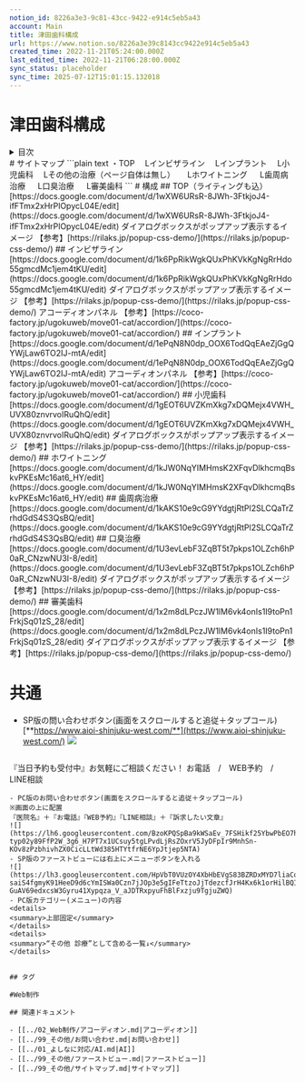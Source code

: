 ```yaml
---
notion_id: 8226a3e3-9c81-43cc-9422-e914c5eb5a43
account: Main
title: 津田歯科構成
url: https://www.notion.so/8226a3e39c8143cc9422e914c5eb5a43
created_time: 2022-11-21T05:24:00.000Z
last_edited_time: 2022-11-21T06:28:00.000Z
sync_status: placeholder
sync_time: 2025-07-12T15:01:15.132018
---
```

# 津田歯科構成

<details>
<summary>目次</summary>
</details>
# サイトマップ
  ```plain text
・TOP
　Lインビザライン
　Lインプラント
　L小児歯科
　Lその他の治療（ページ自体は無し）
　 Lホワイトニング
　 L歯周病治療
　 L口臭治療
　 L審美歯科
  ```
# 構成
## TOP（ライティングも込）
  [https://docs.google.com/document/d/1wXW6URsR-8JWh-3FtkjoJ4-ifFTmx2xHrPlOpycL04E/edit](https://docs.google.com/document/d/1wXW6URsR-8JWh-3FtkjoJ4-ifFTmx2xHrPlOpycL04E/edit)
  ダイアログボックスがポップアップ表示するイメージ
【参考】[https://rilaks.jp/popup-css-demo/](https://rilaks.jp/popup-css-demo/)
## インビザライン
  [https://docs.google.com/document/d/1k6PpRikWgkQUxPhKVkKgNgRrHdo55gmcdMc1jem4tKU/edit](https://docs.google.com/document/d/1k6PpRikWgkQUxPhKVkKgNgRrHdo55gmcdMc1jem4tKU/edit)
  ダイアログボックスがポップアップ表示するイメージ
【参考】[https://rilaks.jp/popup-css-demo/](https://rilaks.jp/popup-css-demo/)
  アコーディオンパネル
【参考】[https://coco-factory.jp/ugokuweb/move01-cat/accordion/](https://coco-factory.jp/ugokuweb/move01-cat/accordion/)
## インプラント
  [https://docs.google.com/document/d/1ePqN8N0dp_OOX6TodQqEAeZjGgQYWjLaw6TO2IJ-mtA/edit](https://docs.google.com/document/d/1ePqN8N0dp_OOX6TodQqEAeZjGgQYWjLaw6TO2IJ-mtA/edit)
  アコーディオンパネル
【参考】[https://coco-factory.jp/ugokuweb/move01-cat/accordion/](https://coco-factory.jp/ugokuweb/move01-cat/accordion/)
## 小児歯科
  [https://docs.google.com/document/d/1gEOT6UVZKmXkg7xDQMejx4VWH_UVX80znvrvoIRuQhQ/edit](https://docs.google.com/document/d/1gEOT6UVZKmXkg7xDQMejx4VWH_UVX80znvrvoIRuQhQ/edit)
  ダイアログボックスがポップアップ表示するイメージ
【参考】[https://rilaks.jp/popup-css-demo/](https://rilaks.jp/popup-css-demo/)
## ホワイトニング
  [https://docs.google.com/document/d/1kJW0NqYIMHmsK2XFqvDlkhcmqBskvPKEsMc16at6_HY/edit](https://docs.google.com/document/d/1kJW0NqYIMHmsK2XFqvDlkhcmqBskvPKEsMc16at6_HY/edit)
## 歯周病治療
  [https://docs.google.com/document/d/1kAKS10e9cG9YYdgtjRtPl2SLCQaTrZrhdGdS4S3QsBQ/edit](https://docs.google.com/document/d/1kAKS10e9cG9YYdgtjRtPl2SLCQaTrZrhdGdS4S3QsBQ/edit)
## 口臭治療
  [https://docs.google.com/document/d/1U3evLebF3ZqBT5t7pkps1OLZch6hP0aR_CNzwNU3I-8/edit](https://docs.google.com/document/d/1U3evLebF3ZqBT5t7pkps1OLZch6hP0aR_CNzwNU3I-8/edit)
  ダイアログボックスがポップアップ表示するイメージ
【参考】[https://rilaks.jp/popup-css-demo/](https://rilaks.jp/popup-css-demo/)
## 審美歯科
  [https://docs.google.com/document/d/1x2m8dLPczJW1lM6vk4onIs1I9toPn1FrkjSq01zS_28/edit](https://docs.google.com/document/d/1x2m8dLPczJW1lM6vk4onIs1I9toPn1FrkjSq01zS_28/edit)
  ダイアログボックスがポップアップ表示するイメージ
【参考】[https://rilaks.jp/popup-css-demo/](https://rilaks.jp/popup-css-demo/)
  
# 共通
- SP版の問い合わせボタン(画面をスクロールすると追従＋タップコール)
  [**https://www.aioi-shinjuku-west.com/**](https://www.aioi-shinjuku-west.com/)
  ![](https://prod-files-secure.s3.us-west-2.amazonaws.com/736adce6-a3a4-4a64-9f74-d9aa055c96d2/501c21bc-97bc-48ea-abec-e31462d98b79/Untitled.png?X-Amz-Algorithm=AWS4-HMAC-SHA256&X-Amz-Content-Sha256=UNSIGNED-PAYLOAD&X-Amz-Credential=ASIAZI2LB466ZKMZ7CZV%2F20250719%2Fus-west-2%2Fs3%2Faws4_request&X-Amz-Date=20250719T061239Z&X-Amz-Expires=3600&X-Amz-Security-Token=IQoJb3JpZ2luX2VjEIT%2F%2F%2F%2F%2F%2F%2F%2F%2F%2FwEaCXVzLXdlc3QtMiJHMEUCIHCWA6LKhCYU02QdP9bgEYnU40F%2FmK%2FZsjeofJ3yKpugAiEA%2FsoGfsFJj%2Bg%2BA%2FMGYbZeIUg5r2v5WsxAUJwqtotJshoqiAQInf%2F%2F%2F%2F%2F%2F%2F%2F%2F%2FARAAGgw2Mzc0MjMxODM4MDUiDL3%2Bs0G2e6E5%2BlnHkCrcA8UeDoHzJQzEeMOaYeTeNK2iuKbtfaxhrLiRpYB6YlC5XVZzUxpQhFkyAWLdRLuALf6PKe2erpjymkaLsMz6LXhUNwo9QNSmec%2FAcL006ejNCRIC%2FJ47GUjKZUBUFnVaWCp9RzSQFLqPkZM4eVWXyLks5hOFM4erqJ2%2BeD1sBZ7yex92%2FRiN9HsXQroRTPwl27fW4JzHHzWUJEQdStghC70E4JuJ9v7YJ29dfKb%2BxciP39qjUNk2eT0b4srrFU3ocJerhmrCP%2F4EHo7brmZT%2FaiGr7Y0YmRyYP1ogHN5B54gogqInVcMGPHRhUcnI1JtqFGAk%2FhfMSREmlTg2UtSfj3IDT6ZNd10PAxkI7h6mZ8JFNtsuXq%2FGlxIfs3bNHADr2p%2Fxo8aIzgNxUMN0IRX6M0z1I%2BGwsMc7phOdVySaSRO0RMtF4sxo948fik7CkOfiVwS65gxYdLMvZp8pEnpQY%2BnZvmNPBGuHNAImn20%2FSIEJbRpFjys2YEki1Q62bklFkBooXyceVAKc6Tt8unXby%2F03TJk5ys7%2F8EMXuGBqieVhmLLpNfDzoQEhWubjIwhXxNXZWaJUS9Dn%2BombUIZg5mBkSmjc6bZCkHUnU%2Fxw2XnwPbxLisi0YGyBuD8MP%2Bq7MMGOqUBfnaBOe0tXyVjWN7jNOxjvATZv3Sbsrk1bDjQ%2Bjqxj8qdRZcf0h2%2BLTRq6vC9MMt9rWmTaD0zY0Hq89ls%2BF1XC3mQbt5oPAtmVhj93gdASrcL%2BA%2B5nYsi6obO7xmyT0aHTxhhysyboosFh90SSILxDy7ptxv7yseNOSeUzCRj9ULNgio9xvipCo5aoTvVb4jJ0qKDFJ21SGXd1emmvUHu70t%2BLtvY&X-Amz-Signature=78a879c2975289053bf02784cb5e8197198bc95a6439ce0631806fb62153cf26&X-Amz-SignedHeaders=host&x-amz-checksum-mode=ENABLED&x-id=GetObject)
  ```plain text
『当日予約も受付中』お気軽にご相談ください！
お電話　/　WEB予約　/　LINE相談
  ```
- PC版のお問い合わせボタン(画面をスクロールすると追従＋タップコール)
  ※画面の上に配置
  『医院名』＋『お電話』『WEB予約』『LINE相談』＋『訴求したい文章』
  ![](https://lh6.googleusercontent.com/BzoKPQSpBa9kWSaEv_7FSHikf25YbwPbEO7hDGHNA2Zv4t761gBORFcZ81I8lUmBaDrjsWgsKotu1u_xMo-typ02y89FfP2W_3g6_H7PT7x1UCsuy5tgLPvdLjRsZOxrV5JyDFpIr9MnhSn-KOv8zPzbhivhZX0CicLLtWd385HTYtfrNE6YpJtjep5NTA)
- SP版のファーストビューには右上にメニューボタンを入れる
  ![](https://lh3.googleusercontent.com/HpVbT0VUzOY4XbHbEVgS83BZRDxMYD7liaCqoLDfUF6xcb7Q2vdpChp1Qr-saiS4fgmyK91HeeD9d6cYmISWa0Czn7jJOp3e5gIFeTtzoJjTdezcfJrH4Kx6k1orHilBQIvUh3_-GuAV69edxcsW3Gyru41Xypqza_V_aJDTRxpyuFhBlFxzju9TgjuZWQ)
- PC版カテゴリー(メニュー)の内容
  <details>
  <summary>上部固定</summary>
  </details>
  <details>
  <summary>“その他 診療”として含める一覧↓</summary>
  </details>
  

## タグ

#Web制作 

## 関連ドキュメント

- [[../02_Web制作/アコーディオン.md|アコーディオン]]
- [[../99_その他/お問い合わせ.md|お問い合わせ]]
- [[../01_よしなに対応/AI.md|AI]]
- [[../99_その他/ファーストビュー.md|ファーストビュー]]
- [[../99_その他/サイトマップ.md|サイトマップ]]
